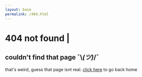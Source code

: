 ```yaml
---
layout: base
permalink: /404.html
---
```


# 404 not found | [<i class="nf nf-fa-house"></i>](/)

<div class="card" markdown="1">

## couldn't find that page ¯\\_(ツ)_/¯
that's weird, guess that page isnt real. [click here](/) to go back home

</div>
